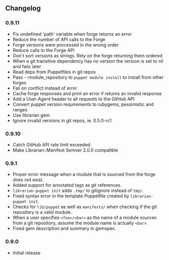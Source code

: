 ## Changelog

### 0.9.11
 * Fix undefined 'path' variable when forge returns an error
 * Reduce the number of API calls to the Forge
 * Forge versions were processed in the wrong order
 * Reduce calls to the Forge API
 * Don't sort versions as strings. Rely on the forge returning them ordered
 * When a git transitive dependency has no version the version is set to nil and fails later
 * Read deps from Puppetfiles in git repos
 * Pass --module_repository to `puppet module install` to install from other forges
 * Fail on conflict instead of error
 * Cache forge responses and print an error if returns an invalid response
 * Add a User-Agent header to all requests to the GitHub API
 * Convert puppet version requirements to rubygems, pessimistic and ranges
 * Use librarian gem
 * Ignore invalid versions in git repos, ie. 0.5.0-rc1

### 0.9.10

 * Catch GitHub API rate limit exceeded
 * Make Librarian::Manifest Semver 2.0.0 compatible

### 0.9.1
 * Proper error message when a module that is sourced from the forge does not
   exist.
 * Added support for annotated tags as git references.
 * `librarian-puppet init` adds `.tmp/` to gitignore instead of `tmp/`.
 * Fixed syntax error in the template Puppetfile created by `librarian-puppet
   init`.
 * Checks for `lib/puppet` as well as `manifests/` when checking if the git
   repository is a valid module.
 * When a user specifies `<foo>/<bar>` as the name of a module sources from a
   git repository, assume the module name is actually `<bar>`.
 * Fixed gem description and summary in gemspec.

### 0.9.0
 * Initial release

